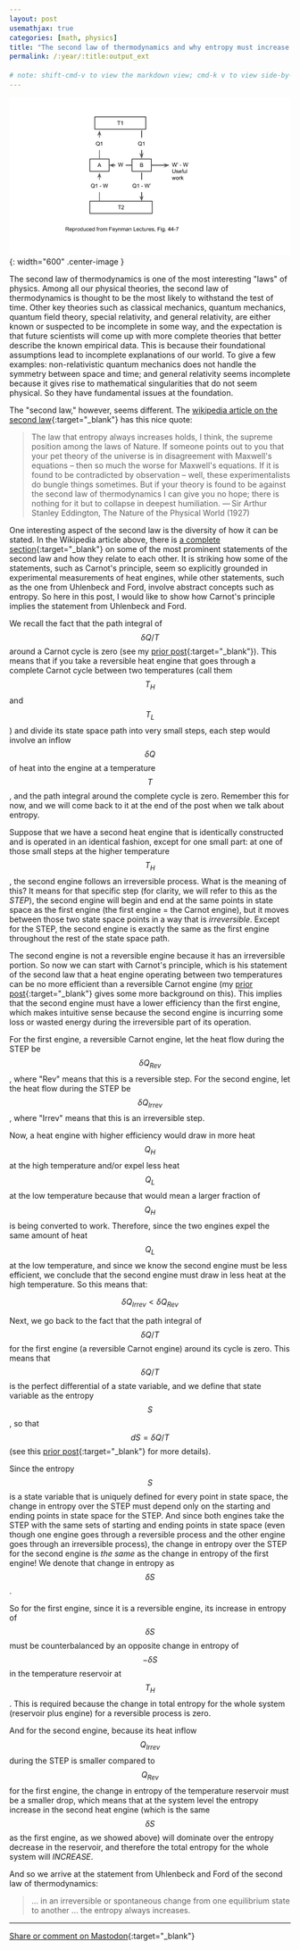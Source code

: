 ```yaml
---
layout: post
usemathjax: true
categories: [math, physics]
title: "The second law of thermodynamics and why entropy must increase!"
permalink: /:year/:title:output_ext

# note: shift-cmd-v to view the markdown view; cmd-k v to view side-by-side, then can do 'toggle preview locking' command in the 3 dots in the preview tab
---
```


[//]: # (Bing prompt: Convert the following text to latex format,  only putting the math equation parts between the latex delimiters, and using $$ for the latex delimiters for both math mode and display math mode.)

![Reversible engines](/assets/images/Carnot.png){: width="600" .center-image }

The second law of thermodynamics is one of the most interesting "laws" of physics. Among all our physical theories, the second law of thermodynamics is thought to be the most likely to withstand the test of time. Other key theories such as classical mechanics, quantum mechanics, quantum field theory, special relativity, and general relativity, are either known or suspected to be incomplete in some way, and the expectation is that future scientists will come up with more complete theories that better describe the known empirical data. This is because their foundational assumptions lead to incomplete explanations of our world. To give a few examples: non-relativistic quantum mechanics does not handle the symmetry between space and time; and general relativity seems incomplete because it gives rise to mathematical singularities that do not seem physical. So they have fundamental issues at the foundation.

The "second law," however, seems different. The [wikipedia article on the second law](https://en.wikipedia.org/wiki/Second_law_of_thermodynamics#Quotations){:target="_blank"} has this nice quote:

>The law that entropy always increases holds, I think, the supreme position among the laws of Nature. If someone points out to you that your pet theory of the universe is in disagreement with Maxwell's equations – then so much the worse for Maxwell's equations. If it is found to be contradicted by observation – well, these experimentalists do bungle things sometimes. But if your theory is found to be against the second law of thermodynamics I can give you no hope; there is nothing for it but to collapse in deepest humiliation.
— Sir Arthur Stanley Eddington, The Nature of the Physical World (1927)

One interesting aspect of the second law is the diversity of how it can be stated. In the Wikipedia article above, there is [a complete section](https://en.wikipedia.org/wiki/Second_law_of_thermodynamics#Various_statements_of_the_law){:target="_blank"} on some of the most prominent statements of the second law and how they relate to each other. It is striking how some of the statements, such as Carnot's principle, seem so explicitly grounded in experimental measurements of heat engines, while other statements, such as the one from Uhlenbeck and Ford, involve abstract concepts such as entropy. So here in this post, I would like to show how Carnot's principle implies the statement from Uhlenbeck and Ford.

We recall the fact that the path integral of $$\delta Q / T$$ around a Carnot cycle is zero (see my [prior post](https://sunfishstanford.github.io/math/physics/embracing%20transitory%20confusion/2023/03/23/EntropyStateVariable.html){:target="_blank"}). This means that if you take a reversible heat engine that goes through a complete Carnot cycle between two temperatures (call them $$T_H$$ and $$T_L$$) and divide its state space path into very small steps, each step would involve an inflow $$\delta Q$$ of heat into the engine at a temperature $$T$$, and the path integral around the complete cycle is zero. Remember this for now, and we will come back to it at the end of the post when we talk about entropy.

Suppose that we have a second heat engine that is identically constructed and is operated in an identical fashion, except for one small part: at one of those small steps at the higher temperature $$T_H$$, the second engine follows an irreversible process. What is the meaning of this? It means for that specific step (for clarity, we will refer to this as the *STEP*), the second engine will begin and end at the same points in state space as the first engine (the first engine = the Carnot engine), but it moves between those two state space points in a way that is *irreversible*. Except for the STEP, the second engine is exactly the same as the first engine throughout the rest of the state space path.

The second engine is not a reversible engine because it has an irreversible portion. So now we can start with Carnot's principle, which is his statement of the second law that a heat engine operating between two temperatures can be no more efficient than a reversible Carnot engine (my [prior post](https://sunfishstanford.github.io/math/physics/embracing%20transitory%20confusion/2023/03/01/CarnotEngine.html){:target="_blank"} gives some more background on this). This implies that the second engine must have a lower efficiency than the first engine, which makes intuitive sense because the second engine is incurring some loss or wasted energy during the irreversible part of its operation.

For the first engine, a reversible Carnot engine, let the heat flow during the STEP be $$\delta Q_{Rev}$$, where "Rev" means that this is a reversible step. For the second engine, let the heat flow during the STEP be $$\delta Q_{Irrev}$$, where "Irrev" means that this is an irreversible step. 

Now, a heat engine with higher efficiency would draw in more heat $$Q_H$$ at the high temperature and/or expel less heat $$Q_L$$ at the low temperature because that would mean a larger fraction of $$Q_H$$ is being converted to work. Therefore, since the two engines expel the same amount of heat $$Q_L$$ at the low temperature, and since we know the second engine must be less efficient, we conclude that the second engine must draw in less heat at the high temperature. So this means that:

$$
\delta Q_{Irrev} < \delta Q_{Rev}
$$

Next, we go back to the fact that the path integral of $$\delta Q / T$$ for the first engine (a reversible Carnot engine) around its cycle is zero. This means that $$\delta Q / T$$ is the perfect differential of a state variable, and we define that state variable as the entropy $$S$$, so that $$dS = \delta Q / T$$ (see this [prior post](https://sunfishstanford.github.io/math/physics/embracing%20transitory%20confusion/2023/03/23/EntropyStateVariable.html){:target="_blank"} for more details).

Since the entropy $$S$$ is a state variable that is uniquely defined for every point in state space, the change in entropy over the STEP must depend only on the starting and ending points in state space for the STEP. And since both engines take the STEP with the same sets of starting and ending points in state space (even though one engine goes through a reversible process and the other engine goes through an irreversible process), the change in entropy over the STEP for the second engine is *the same* as the change in entropy of the first engine! We denote that change in entropy as $$\delta S$$.

So for the first engine, since it is a reversible engine, its increase in entropy of $$\delta S$$ must be counterbalanced by an opposite change in entropy of $$-\delta S$$ in the temperature reservoir at $$T_H$$. This is required because the change in total entropy for the whole system (reservoir plus engine) for a reversible process is zero.

And for the second engine, because its heat inflow $$Q_{Irrev}$$ during the STEP is smaller compared to $$Q_{Rev}$$ for the first engine, the change in entropy of the temperature reservoir must be a smaller drop, which means that at the system level the entropy increase in the second heat engine (which is the same $$\delta S$$ as the first engine, as we showed above) will dominate over the entropy decrease in the reservoir, and therefore the total entropy for the whole system will *INCREASE*. 

And so we arrive at the statement from Uhlenbeck and Ford of the second law of thermodynamics:

>... in an irreversible or spontaneous change from one equilibrium state to another ... the entropy always increases.


---

[Share or comment on Mastodon](https://hachyderm.io/@Sunfishstanford/110382384843307556){:target="_blank"}



